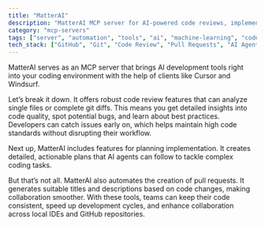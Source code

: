 ```yaml
---
title: "MatterAI"
description: "MatterAI MCP server for AI-powered code reviews, implementation planning, and pull request generation directly within your IDE and GitHub workflow."
category: "mcp-servers"
tags: ["server", "automation", "tools", "ai", "machine-learning", "code-quality", "collaboration", "development"]
tech_stack: ["GitHub", "Git", "Code Review", "Pull Requests", "AI Agents", "Cursor", "Windsurf"]
---
```


MatterAI serves as an MCP server that brings AI development tools right into your coding environment with the help of clients like Cursor and Windsurf.

Let’s break it down. It offers robust code review features that can analyze single files or complete git diffs. This means you get detailed insights into code quality, spot potential bugs, and learn about best practices. Developers can catch issues early on, which helps maintain high code standards without disrupting their workflow.

Next up, MatterAI includes features for planning implementation. It creates detailed, actionable plans that AI agents can follow to tackle complex coding tasks.

But that’s not all. MatterAI also automates the creation of pull requests. It generates suitable titles and descriptions based on code changes, making collaboration smoother. With these tools, teams can keep their code consistent, speed up development cycles, and enhance collaboration across local IDEs and GitHub repositories.